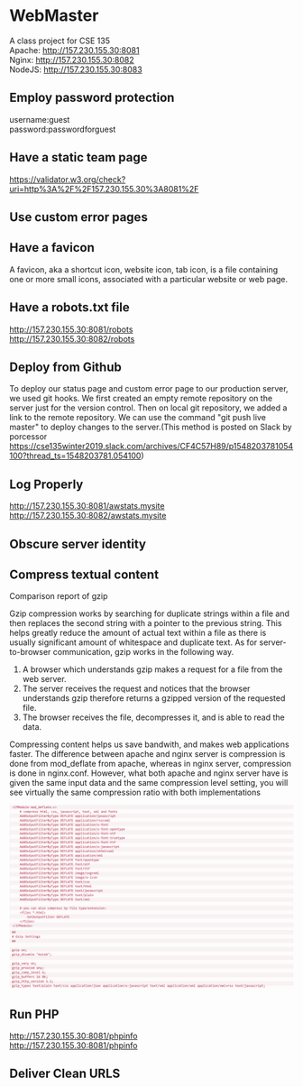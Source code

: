 # WebMaster
A class project for CSE 135  
Apache: http://157.230.155.30:8081  
Nginx: http://157.230.155.30:8082  
NodeJS: http://157.230.155.30:8083  


## Employ password protection
username:guest  
password:passwordforguest  

## Have a static team page
https://validator.w3.org/check?uri=http%3A%2F%2F157.230.155.30%3A8081%2F  

## Use custom error pages

## Have a favicon
A favicon, aka a shortcut icon, website icon, tab icon, is a file containing  
one or more small icons, associated with a particular website or web page.  

## Have a robots.txt file
http://157.230.155.30:8081/robots    
http://157.230.155.30:8082/robots 

## Deploy from Github
To deploy our status page and custom error page to our production server, we used git hooks. We first created an empty remote repository on the server just for the version control. Then on local git repository, we added a link to the remote repository. We can use the command "git push live master" to deploy changes to the server.(This method is posted on Slack by porcessor https://cse135winter2019.slack.com/archives/CF4C57H89/p1548203781054100?thread_ts=1548203781.054100)

## Log Properly
http://157.230.155.30:8081/awstats.mysite  
http://157.230.155.30:8082/awstats.mysite  

## Obscure server identity

## Compress textual content
Comparison report of gzip

Gzip compression works by searching for duplicate strings within a file and then replaces the second string with a pointer to the previous string. This helps greatly reduce the amount of actual text within a file as there is usually significant amount of whitespace and duplicate text.
As for server-to-browser communication, gzip works in the following way.
1. A browser which understands gzip makes a request for a file from the web server.
2. The server receives the request and notices that the browser understands gzip therefore returns a gzipped version of the requested file.
3. The browser receives the file, decompresses it, and is able to read the data.

Compressing content helps us save bandwith, and makes web applications faster.
The difference between apache and nginx server is compression is done from mod_deflate from apache, whereas in nginx server, compression is done in nginx.conf. However, what both apache and nginx server have is given the same input data and the same compression level setting, you will see virtually the same compression ratio with both implementations

![image](https://github.com/weilinliu/WebMaster/raw/master/img/apache.png)
![image](https://github.com/weilinliu/WebMaster/raw/master/img/nginx.png)


## Run PHP
http://157.230.155.30:8081/phpinfo  
http://157.230.155.30:8081/phpinfo  

## Deliver Clean URLS
